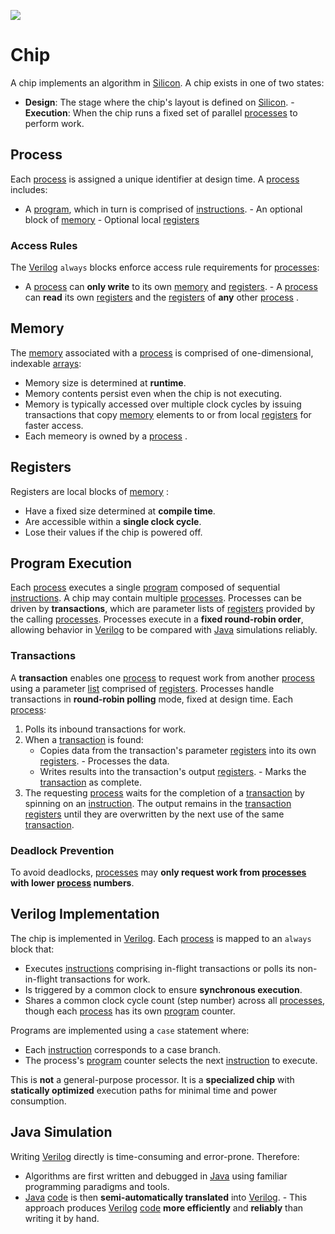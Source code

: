 <div>
   <p><a href="https://github.com/philiprbrenan/btreeAsm"><img src="https://github.com/philiprbrenan/btreeAsm/workflows/Test/badge.svg"></a>
</div>

# Chip

A chip implements an algorithm in [Silicon](https://en.wikipedia.org/wiki/Silicon). 
A chip exists in one of two states:

- **Design**: The stage where the chip's layout is defined on [Silicon](https://en.wikipedia.org/wiki/Silicon). - **Execution**: When the chip runs a fixed set of parallel [processes](https://en.wikipedia.org/wiki/Process_management_(computing)) to perform work.

## Process

Each [process](https://en.wikipedia.org/wiki/Process_management_(computing)) is assigned a unique identifier at design time. A [process](https://en.wikipedia.org/wiki/Process_management_(computing)) includes:

- A [program](https://en.wikipedia.org/wiki/Computer_program), which in turn is comprised of [instructions](https://en.wikipedia.org/wiki/Instruction_set_architecture). - An optional block of [memory](https://en.wikipedia.org/wiki/Computer_memory) - Optional local [registers](https://en.wikipedia.org/wiki/Processor_register) 
### Access Rules

The [Verilog](https://en.wikipedia.org/wiki/Verilog) `always` blocks enforce access rule requirements for [processes](https://en.wikipedia.org/wiki/Process_management_(computing)): 
- A [process](https://en.wikipedia.org/wiki/Process_management_(computing)) can **only write** to its own [memory](https://en.wikipedia.org/wiki/Computer_memory) and [registers](https://en.wikipedia.org/wiki/Processor_register). - A [process](https://en.wikipedia.org/wiki/Process_management_(computing)) can **read** its own [registers](https://en.wikipedia.org/wiki/Processor_register) and the [registers](https://en.wikipedia.org/wiki/Processor_register) of **any** other [process](https://en.wikipedia.org/wiki/Process_management_(computing)) .

## Memory

The [memory](https://en.wikipedia.org/wiki/Computer_memory) associated with a [process](https://en.wikipedia.org/wiki/Process_management_(computing)) is comprised of one-dimensional, indexable [arrays](https://en.wikipedia.org/wiki/Dynamic_array): 
- Memory size is determined at **runtime**.
- Memory contents persist even when the chip is not executing.
- Memory is typically accessed over multiple clock cycles by issuing transactions that copy [memory](https://en.wikipedia.org/wiki/Computer_memory) elements to or from local [registers](https://en.wikipedia.org/wiki/Processor_register) for faster access.
- Each memeory is owned by a [process](https://en.wikipedia.org/wiki/Process_management_(computing)) .

## Registers

Registers are local blocks of [memory](https://en.wikipedia.org/wiki/Computer_memory) :

- Have a fixed size determined at **compile time**.
- Are accessible within a **single clock cycle**.
- Lose their values if the chip is powered off.

## Program Execution

Each [process](https://en.wikipedia.org/wiki/Process_management_(computing)) executes a single [program](https://en.wikipedia.org/wiki/Computer_program) composed of sequential [instructions](https://en.wikipedia.org/wiki/Instruction_set_architecture). A chip may contain multiple [processes](https://en.wikipedia.org/wiki/Process_management_(computing)). 
Processes can be driven by **transactions**, which are parameter lists of [registers](https://en.wikipedia.org/wiki/Processor_register) provided by the calling [processes](https://en.wikipedia.org/wiki/Process_management_(computing)). 
Processes execute in a **fixed round-robin order**, allowing behavior in [Verilog](https://en.wikipedia.org/wiki/Verilog) to be compared with [Java](https://en.wikipedia.org/wiki/Java_(programming_language)) simulations reliably.

### Transactions

A **transaction** enables one [process](https://en.wikipedia.org/wiki/Process_management_(computing)) to request work from another [process](https://en.wikipedia.org/wiki/Process_management_(computing)) using a parameter [list](https://en.wikipedia.org/wiki/Linked_list) comprised of [registers](https://en.wikipedia.org/wiki/Processor_register). 
Processes handle transactions in **round-robin polling** mode, fixed at design time. Each [process](https://en.wikipedia.org/wiki/Process_management_(computing)): 
1. Polls its inbound transactions for work.
2. When a [transaction](https://en.wikipedia.org/wiki/Database_transaction) is found:
   - Copies data from the transaction's parameter [registers](https://en.wikipedia.org/wiki/Processor_register) into its own [registers](https://en.wikipedia.org/wiki/Processor_register).    - Processes the data.
   - Writes results into the transaction's output [registers](https://en.wikipedia.org/wiki/Processor_register).    - Marks the [transaction](https://en.wikipedia.org/wiki/Database_transaction) as complete.
3. The requesting [process](https://en.wikipedia.org/wiki/Process_management_(computing)) waits for the completion of a [transaction](https://en.wikipedia.org/wiki/Database_transaction) by spinning on an [instruction](https://en.wikipedia.org/wiki/Instruction_set_architecture). 
The output remains in the [transaction](https://en.wikipedia.org/wiki/Database_transaction) [registers](https://en.wikipedia.org/wiki/Processor_register) until they are overwritten by the next use of the same [transaction](https://en.wikipedia.org/wiki/Database_transaction). 
### Deadlock Prevention

To avoid deadlocks, [processes](https://en.wikipedia.org/wiki/Process_management_(computing)) may **only request work from [processes](https://en.wikipedia.org/wiki/Process_management_(computing)) with lower [process](https://en.wikipedia.org/wiki/Process_management_(computing)) numbers**.

## Verilog Implementation

The chip is implemented in [Verilog](https://en.wikipedia.org/wiki/Verilog). Each [process](https://en.wikipedia.org/wiki/Process_management_(computing)) is mapped to an `always` block that:

- Executes [instructions](https://en.wikipedia.org/wiki/Instruction_set_architecture) comprising in-flight transactions or polls its non-in-flight transactions for work.
- Is triggered by a common clock to ensure **synchronous execution**.
- Shares a common clock cycle count (step number) across all [processes](https://en.wikipedia.org/wiki/Process_management_(computing)), though each [process](https://en.wikipedia.org/wiki/Process_management_(computing)) has its own [program](https://en.wikipedia.org/wiki/Computer_program) counter.

Programs are implemented using a `case` statement where:

- Each [instruction](https://en.wikipedia.org/wiki/Instruction_set_architecture) corresponds to a case branch.
- The process's [program](https://en.wikipedia.org/wiki/Computer_program) counter selects the next [instruction](https://en.wikipedia.org/wiki/Instruction_set_architecture) to execute.

This is **not** a general-purpose processor. It is a **specialized chip** with **statically optimized** execution paths for minimal time and power consumption.

## Java Simulation

Writing [Verilog](https://en.wikipedia.org/wiki/Verilog) directly is time-consuming and error-prone. Therefore:

- Algorithms are first written and debugged in [Java](https://en.wikipedia.org/wiki/Java_(programming_language)) using familiar programming paradigms and tools.
- [Java](https://en.wikipedia.org/wiki/Java_(programming_language)) [code](https://en.wikipedia.org/wiki/Computer_program) is then **semi-automatically translated** into [Verilog](https://en.wikipedia.org/wiki/Verilog). - This approach produces [Verilog](https://en.wikipedia.org/wiki/Verilog) [code](https://en.wikipedia.org/wiki/Computer_program) **more efficiently** and **reliably** than writing it by hand.
